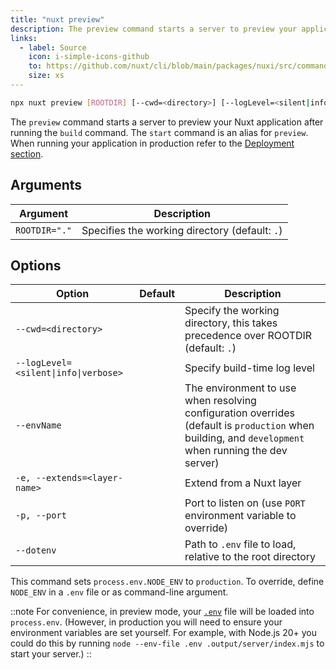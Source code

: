 ```yaml
---
title: "nuxt preview"
description: The preview command starts a server to preview your application after the build command.
links:
  - label: Source
    icon: i-simple-icons-github
    to: https://github.com/nuxt/cli/blob/main/packages/nuxi/src/commands/preview.ts
    size: xs
---
```


<!--preview-cmd-->
```bash [Terminal]
npx nuxt preview [ROOTDIR] [--cwd=<directory>] [--logLevel=<silent|info|verbose>] [--envName] [-e, --extends=<layer-name>] [-p, --port] [--dotenv]
```
<!--/preview-cmd-->

The `preview` command starts a server to preview your Nuxt application after running the `build` command. The `start` command is an alias for `preview`. When running your application in production refer to the [Deployment section](/docs/4.x/getting-started/deployment).

## Arguments

<!--preview-args-->
Argument | Description
--- | ---
`ROOTDIR="."` | Specifies the working directory (default: `.`)
<!--/preview-args-->

## Options

<!--preview-opts-->
Option | Default | Description
--- | --- | ---
`--cwd=<directory>` |  | Specify the working directory, this takes precedence over ROOTDIR (default: `.`)
`--logLevel=<silent\|info\|verbose>` |  | Specify build-time log level
`--envName` |  | The environment to use when resolving configuration overrides (default is `production` when building, and `development` when running the dev server)
`-e, --extends=<layer-name>` |  | Extend from a Nuxt layer
`-p, --port` |  | Port to listen on (use `PORT` environment variable to override)
`--dotenv` |  | Path to `.env` file to load, relative to the root directory
<!--/preview-opts-->

This command sets `process.env.NODE_ENV` to `production`. To override, define `NODE_ENV` in a `.env` file or as command-line argument.

::note
For convenience, in preview mode, your [`.env`](/docs/4.x/guide/directory-structure/env) file will be loaded into `process.env`. (However, in production you will need to ensure your environment variables are set yourself. For example, with Node.js 20+ you could do this by running `node --env-file .env .output/server/index.mjs` to start your server.)
::
